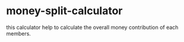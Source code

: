 # money-split-calculator
this calculator help to calculate the overall money contribution of each members.
